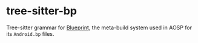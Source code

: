 # tree-sitter-bp

Tree-sitter grammar for [Blueprint][blueprint-aosp], the meta-build system used
in AOSP for its `Android.bp` files.

[blueprint-aosp]: https://android.googlesource.com/platform/build/blueprint/
